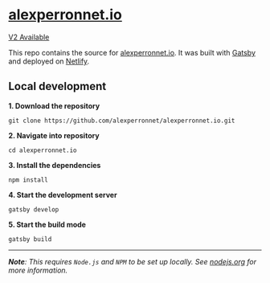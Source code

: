# [alexperronnet.io](https://alexperronnet.io)

[V2 Available](https://github.com/alexperronnet/personal-website-v2)

This repo contains the source for [alexperronnet.io](https://alexperronnet.io). It was built with [Gatsby](https://gatsbyjs.com) and deployed on [Netlify](https://netlify.com).

## Local development

**1. Download the repository**
```shell
git clone https://github.com/alexperronnet/alexperronnet.io.git
```

**2. Navigate into repository**
```shell
cd alexperronnet.io
```

**3. Install the dependencies**
```shell
npm install
```

**4. Start the development server**
```shell
gatsby develop
```

**5. Start the build mode**
```shell
gatsby build
```

---

_**Note**: This requires `Node.js` and `NPM` to be set up locally. See [nodejs.org](https://nodejs.org) for more information._
